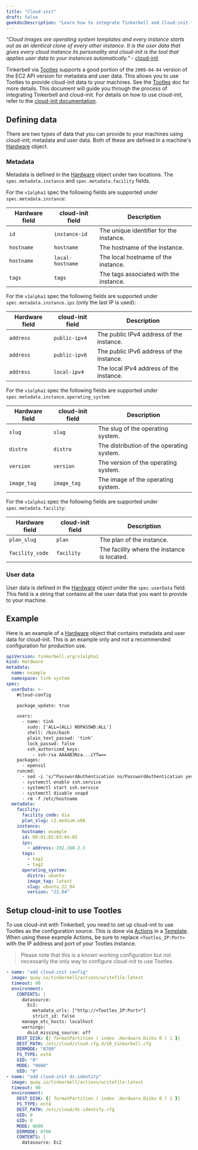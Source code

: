 ```yaml
---
title: "Cloud-init"
draft: false
geekdocDescription: "Learn how to integrate Tinkerbell and Cloud-init."
---
```


_"Cloud images are operating system templates and every instance starts out as an identical clone of every other instance. It is the user data that gives every cloud instance its personality and cloud-init is the tool that applies user data to your instances automatically."_ - [cloud-init]

Tinkerbell via [Tootles] supports a good portion of the `2009-04-04` version of the EC2 API version for metadata and user data. This allows you to use Tootles to provide cloud-init data to your machines. See the [Tootles] doc for more details. This document will guide you through the process of integrating Tinkerbell and cloud-init. For details on how to use cloud-init, refer to the [cloud-init documentation].

## Defining data

There are two types of data that you can provide to your machines using cloud-init; metadata and user data. Both of these are defined in a machine's [Hardware] object.

### Metadata

Metadata is defined in the [Hardware] object under two locations. The `spec.metadata.instance` and `spec.metadata.facility` fields.

For the `v1alpha1` spec the following fields are supported under `spec.metadata.instance`:

| Hardware field | cloud-init field | Description |
| -------------- | ---------------- | ----------- |
| `id`           | `instance-id`    | The unique identifier for the instance. |
| `hostname`     | `hostname`       | The hostname of the instance. |
| `hostname`     | `local-hostname` | The local hostname of the instance. |
| `tags`         | `tags`           | The tags associated with the instance. |

For the `v1alpha1` spec the following fields are supported under `spec.metadata.instance.ips` (only the last IP is used):

| Hardware field | cloud-init field | Description |
| -------------- | ---------------- | ----------- |
| `address`   | `public-ipv4`    | The public IPv4 address of the instance. |
| `address`   | `public-ipv6`    | The public IPv6 address of the instance. |
| `address`   | `local-ipv4`     | The local IPv4 address of the instance. |

For the `v1alpha1` spec the following fields are supported under `spec.metadata.instance.operating_system`:

| Hardware field | cloud-init field | Description |
| -------------- | ---------------- | ----------- |
| `slug` | `slug` | The slug of the operating system. |
| `distro` | `distro` | The distribution of the operating system. |
| `version` | `version` | The version of the operating system. |
| `image_tag` | `image_tag` | The image of the operating system. |

For the `v1alpha1` spec the following fields are supported under `spec.metadata.facility`:

| Hardware field | cloud-init field | Description |
| -------------- | ---------------- | ----------- |
| `plan_slug`         | `plan`           | The plan of the instance. |
| `facility_code`     | `facility`       | The facility where the instance is located. |

### User data

User data is defined in the [Hardware] object under the `spec.userData` field. This field is a string that contains all the user data that you want to provide to your machine.

## Example

Here is an example of a [Hardware] object that contains metadata and user data for cloud-init. This is an example only and not a recommended configuration for production use.

```yaml
apiVersion: tinkerbell.org/v1alpha1
kind: Hardware
metadata:
  name: example
  namespace: tink-system
spec:
  userData: >-
    #cloud-config

    package_update: true

    users:
      - name: tink
        sudo: ['ALL=(ALL) NOPASSWD:ALL']
        shell: /bin/bash
        plain_text_passwd: 'tink'
        lock_passwd: false
        ssh_authorized_keys:
          - ssh-rsa AAAAB3Nza...iYTw==
    packages:
      - openssl
    runcmd:
      - sed -i 's/^PasswordAuthentication no/PasswordAuthentication yes/g' /etc/ssh/sshd_config
      - systemctl enable ssh.service
      - systemctl start ssh.service
      - systemctl disable snapd
      - rm -f /etc/hostname
  metadata:
    facility:
      facility_code: dia
      plan_slug: c2.medium.x86
    instance:
      hostname: example
      id: 00:01:02:03:04:05
      ips:
        - address: 192.168.2.3
      tags:
        - tag1
        - tag2
      operating_system:
        distro: ubuntu
        image_tag: latest
        slug: ubuntu_22_04
        version: "22.04"
```

## Setup cloud-init to use Tootles

To use cloud-init with Tinkerbell, you need to set up cloud-init to use Tootles as the configuration source. This is done via [Actions] in a [Template]. When using these example Actions, be sure to replace `<Tootles_IP:Port>` with the IP address and port of your Tootles instance.

> Please note that this is a known working configuration but not necessarily the only way to configure cloud-init to use Tootles.

```yaml
- name: "add cloud-init config"
  image: quay.io/tinkerbell/actions/writefile:latest
  timeout: 90
  environment:
    CONTENTS: |
      datasource:
        Ec2:
          metadata_urls: ["http://<Tootles_IP:Port>"]
          strict_id: false
      manage_etc_hosts: localhost
      warnings:
        dsid_missing_source: off
    DEST_DISK: {{ formatPartition ( index .Hardware.Disks 0 ) 1 }}
    DEST_PATH: /etc/cloud/cloud.cfg.d/10_tinkerbell.cfg
    DIRMODE: "0700"
    FS_TYPE: ext4
    GID: "0"
    MODE: "0600"
    UID: "0"
- name: "add cloud-init ds-identity"
  image: quay.io/tinkerbell/actions/writefile:latest
  timeout: 90
  environment:
    DEST_DISK: {{ formatPartition ( index .Hardware.Disks 0 ) 1 }}
    FS_TYPE: ext4
    DEST_PATH: /etc/cloud/ds-identify.cfg
    UID: 0
    GID: 0
    MODE: 0600
    DIRMODE: 0700
    CONTENTS: |
      datasource: Ec2
```

[Tootles]: /docs/services/tootles
[cloud-init]: https://cloud-init.io/
[cloud-init documentation]: https://cloudinit.readthedocs.io/en/latest/explanation/introduction.html
[Hardware]: /docs/concepts/hardware
[Actions]: /docs/concepts/templates/#actions
[Template]: /docs/concepts/templates
